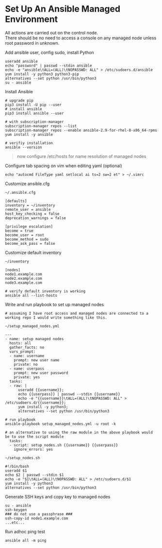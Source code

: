 # Set Up An Ansible Managed Environment

All actions are carried out on the control node.<br>
There should be no need to access a console on any managed node unless root password in unknown.

Add ansible user, config sudo, install Python
```shell
useradd ansible
echo "password" | passwd --stdin ansible
echo -e "ansible\tALL=(ALL)\tNOPASSWD: ALL" > /etc/sudoers.d/ansible
yum install -y python3 python3-pip
alternatives --set python /usr/bin/python3
su - ansible
```
Install Ansible
```shell
# upgrade pip
pip3 install -U pip --user
# install ansible
pip3 install ansible --user

# with subscription-manager
subscription-manager repos --list
subscription-manager repos --enable ansible-2.9-for-rhel-8-x86_64-rpms
yum install -y ansible

# verifiy installation
ansible --version
```

> now configure /etc/hosts for name resolution of managed nodes

Configure tab spacing on vim when editing yaml (optional)
```shell
echo "autocmd FileType yaml setlocal ai ts=2 sw=2 et" > ~/.vimrc
```
Customize ansible.cfg
```shell
~/.ansible.cfg

[defaults]
inventory = ~/inventory
remote_user = ansible
host_key_checking = false
deprecation_warnings = false

[privilege escalation]
become = true
become_user = root
become_method = sudo
become_ask_pass = false
```
Customize default inventory
```shell
~/inventory
    
[nodes]
node1.example.com
node2.example.com
node3.example.com
```
```shell
# verify default inventory is working
ansible all --list-hosts
```
Write and run playbook to set up managed nodes
```shell
# assuming I have root access and managed nodes are connected to a working repo I would write something like this.

~/setup_managed_nodes.yml

---
- name: setup managed nodes
  hosts: all
  gather_facts: no
  vars_prompt:
  - name: username
    prompt: new user name
    private: no
  - name: userpass
    prompt: new user password
    private: yes
  tasks:
  - raw: |
      useradd {{username}};
      echo {{userpass}} | passwd --stdin {{username}}
      echo -e "{{username}}\tALL=(ALL)\tNOPASSWD: ALL" > /etc/sudoers.d/{{username}};
      yum install -y python3;
      alternatives --set python /usr/bin/python3
```
```shell
# run playbook
ansible-playbook setup_managed_nodes.yml -u root -k
```
```shell
# an alternative to using the raw module in the above playbook would be to use the script module
  tasks:
  - script: setup_nodes.sh {{username}} {{userpass}}
    ignore_errors: yes
```
```shell
~/setup_nodes.sh

#!/bin/bash
useradd $1
echo $2 | passwd --stdin $1
echo -e "$1\tALL=(ALL)\tNOPASSWD: ALL" > /etc/sudoers.d/$1
yum install -y python3
alternatives --set python /usr/bin/python3
```
Generate SSH keys and copy key to managed nodes
```shell
su - ansible
ssh-keygen
### do not use a passphrase ###
ssh-copy-id node1.example.com
...etc...
```
Run adhoc ping test
```shell
ansible all -m ping
```
